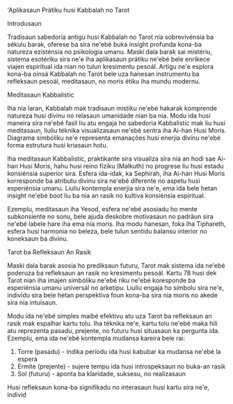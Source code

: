 'Aplikasaun Prátiku husi Kabbalah no Tarot

Introdusaun

Tradisaun sabedoria antigu husi Kabbalah no Tarot nia sobrevivénsia ba sékulu barak, oferese ba sira ne'ebé buka insight profunda kona-ba natureza ezisténsia no psikologia umanu. Maski dala barak sai mistériu, sistema esotériku sira ne'e iha aplikasaun prátiku ne'ebé bele enrikece viajen espiritual ida nian no tulun kresimentu pesoál. Artigu ne'e esplora kona-ba oinsá Kabbalah no Tarot bele uza hanesan instrumentu ba refleksaun pesoál, meditasaun, no moris étiku iha mundu modernu.

Meditasaun Kabbalistic

Iha nia laran, Kabbalah mak tradisaun místiku ne'ebé hakarak komprende natureza husi divinu no relasaun umanidade nian ba nia. Modu ida husi maneira sira ne'ebé fasil liu atu engaja ho sabedoria Kabbalistic mak liu husi meditasaun, liuliu téknika visualizasaun ne'ebé sentra iha Ai-han Husi Moris. Diagrama simbóliku ne'e representa emanações husi enerjia divinu ne'ebé forma estrutura husi kriasaun hotu.

Iha meditasaun Kabbalistic, praktikante sira visualiza sira nia an hodi sae Ai-han Husi Moris, hahu husi reino fíziku (Malkuth) no progrese liu husi estadu konsiénsia superior sira. Esfera ida-idak, ka Sephirah, iha Ai-han Husi Moris korresponde ba atributu divinu sira ne'ebé diferente no aspetu husi esperiénsia umanu. Liuliu kontempla enerjia sira ne'e, ema ida bele hetan insight ne'ebé boot liu ba nia an rasik no kultiva konsiénsia espiritual.

Ezemplu, meditasaun iha Yesod, esfera ne'ebé asosiadu ho mente subkonsiente no sonu, bele ajuda deskobre motivasaun no padrãun sira ne'ebé labele hare iha ema nia moris. Iha modu hanesan, foka iha Tiphareth, esfera husi harmonia no beleza, bele tulun sentidu balansu interior no koneksaun ba divinu.

Tarot ba Refleksaun An Rasik

Maski dala barak asosia ho prediksaun futuru, Tarot mak sistema ida ne'ebé poderuza ba refleksaun an rasik no kresimentu pesoál. Kartu 78 husi dek Tarot nian iha imajen simbóliku ne'ebé riku ne'ebé koresponde ba esperiénsia umanu universál no arketipu. Liuliu engaja ho símbolu sira ne'e, individu sira bele hetan perspektiva foun kona-ba sira nia moris no akede sira nia intuisaun.

Modu ida ne'ebé simples maibé efektivu atu uza Tarot ba refleksaun an rasik mak espalhar kartu tolu. Iha téknika ne'e, kartu tolu ne'ebé maka hili atu reprezenta pasadu, prejente, no futuru husi situasaun ka pergunta ida. Ezemplu, ema ida ne'ebé kontempla mudansa kareira bele rai:

1. Torre (pasadu) - indika períodu ida husi kabubar ka mudansa ne'ebé la espera
2. Ermite (prejente) - sujere tempu ida husi introspeksaun no buka-an rasik
3. Sol (futuru) - aponta ba klaridade, suksesu, no realizasaun

Husi refleksaun kona-ba signifikadu no interasaun husi kartu sira ne'e, individ